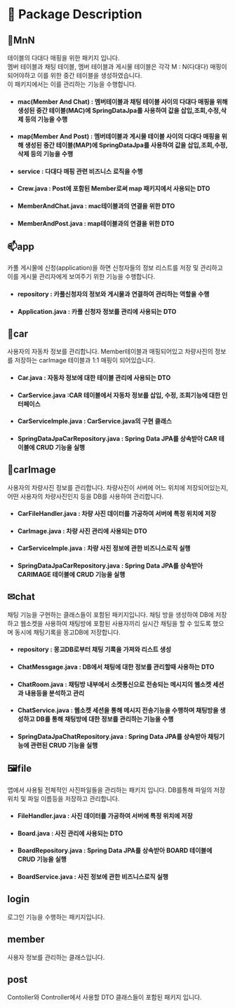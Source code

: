 # 📂 Package Description
## 👭MnN
테이블의 다대다 매핑을 위한 패키지 입니다. <br>
멤버 테이블과 채팅 테이블, 멤버 테이블과 게시물 테이블은 각각 M : N(다대다) 매핑이 되어야하고 이를 위한 중간 테이블을 생성하였습니다.<br> 이 패키지에서는 이를 관리하는 기능을 수행합니다.
<br>
 - #### mac(Member And Chat) : 멤버테이블과 채팅 테이블 사이의 다대다 매핑을 위해 생성된 중간 테이블(MAC)에 SpringDataJpa를 사용하여 값을 삽입,조회,수정,삭제 등의 기능을 수행
 - #### map(Member And Post) : 멤버테이블과 게시물 테이블 사이의 다대다 매핑을 위해 생성된 중간 테이블(MAP)에 SpringDataJpa를 사용하여 값을 삽입,조회,수정,삭제 등의 기능을 수행  
 - #### service : 다대다 매핑 관련 비즈니스 로직을 수행
 - #### Crew.java : Post에 포함된 Member로써 map 패키지에서 사용되는 DTO
 - #### MemberAndChat.java : mac테이블과의 연결을 위한 DTO
 - #### MemberAndPost.java  : map테이블과의 연결을 위한 DTO
   
## 📫app
카풀 게시물에 신청(application)을 하면 신청자들의 정보 리스트를 저장 및 관리하고 이를 게시물 관리자에게 보여주기 위한 기능을 수행합니다.<br>
 - #### repository : 카풀신청자의 정보와 게시물과 연결하여 관리하는 역할을 수행
 - #### Application.java : 카풀 신청자 정보를 관리에 사용되는 DTO
   
## 🚗car
사용자의 자동차 정보를 관리합니다. Member테이블과 매핑되어있고 차량사진의 정보를 저장하는 carImage 테이블과 1:1 매핑이 되어있습니다.
 - #### Car.java : 자동차 정보에 대한 테이블 관리에 사용되는 DTO
 - #### CarService.java :CAR 테이블에서 자동차 정보를 삽입, 수정, 조회기능에 대한 인터페이스
 - #### CarServiceImple.java : CarService.java의 구현 클래스
 - #### SpringDataJpaCarRepository.java : Spring Data JPA를 상속받아 CAR 테이블에 CRUD 기능을 실행
   
## 🚗carImage
사용자의 차량사진 정보를 관리합니다. 차량사진이 서버에 어느 위치에 저장되어있는지, 어떤 사용자의 차량사진인지 등을 DB를 사용하여 관리합니다.
 - #### CarFileHandler.java : 차량 사진 데이터를 가공하여 서버에 특정 위치에 저장
 - #### CarImage.java : 차량 사진 관리에 사용되는 DTO
 - #### CarServiceImple.java : 차량 사진 정보에 관한 비즈니스로직 실행
 - #### SpringDataJpaCarRepository.java : Spring Data JPA를 상속받아 CARIMAGE 테이블에 CRUD 기능을 실행
   
## ✉chat
채팅 기능을 구현하는 클래스들이 포함된 패키지입니다. 채팅 방을 생성하여 DB에 저장하고 웹소켓을 사용하여 채팅방에 포함된 사용자끼리 실시간 채팅을 할 수 있도록 했으며 동시에 채팅기록을 몽고DB에 저장합니다.
 - #### repository : 몽고DB로부터 채팅 기록을 가져와 리스트 생성
 - #### ChatMessgage.java : DB에서 채팅에 대한 정보를 관리할때 사용하는 DTO 
 - #### ChatRoom.java : 채팅방 내부에서 소켓통신으로 전송되는 메시지의 웹소켓 세션과 내용등을 분석하고 관리  
 - #### ChatService.java : 웹소켓 세션을 통해 메시지 전송기능을 수행하며 채팅방을 생성하고 DB를 통해 채팅방에 대한 정보를 관리하는 기능을 수행
 - #### SpringDataJpaChatRepository.java : Spring Data JPA를 상속받아 채팅기능에 관련된 CRUD 기능을 실행
## 🖼file
앱에서 사용될 전체적인 사진파일들을 관리하는 패키지 입니다. DB를통해 파일의 저장위치 및 파일 이름등을 저장하고 관리합니다.
 - #### FileHandler.java : 사진 데이터를 가공하여 서버에 특정 위치에 저장
 - #### Board.java : 사진 관리에 사용되는 DTO
 - #### BoardRepository.java : Spring Data JPA를 상속받아 BOARD 테이블에 CRUD 기능을 실행
 - #### BoardService.java : 사진 정보에 관한 비즈니스로직 실행
   

## login
로그인 기능을 수행하는 패키지입니다. 

## member
사용자 정보를 관리하는 클래스입니다. 

## post
Contoller와 Controller에서 사용할 DTO 클래스들이 포함된 패키지 입니다.

